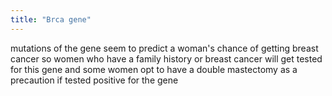 ```yaml
---
title: "Brca gene"
---
```

mutations of the gene seem to predict a woman's chance of getting breast cancer so women who have a family history or breast cancer will get tested for this gene and some women opt to have a double mastectomy as a precaution if tested positive for the gene

